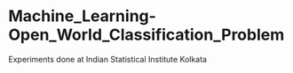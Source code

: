 # Machine_Learning-Open_World_Classification_Problem
Experiments done at Indian Statistical Institute Kolkata
